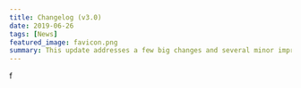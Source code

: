 ```yaml
---
title: Changelog (v3.0)
date: 2019-06-26
tags: [News]
featured_image: favicon.png 
summary: This update addresses a few big changes and several minor improvements.
---
```

f